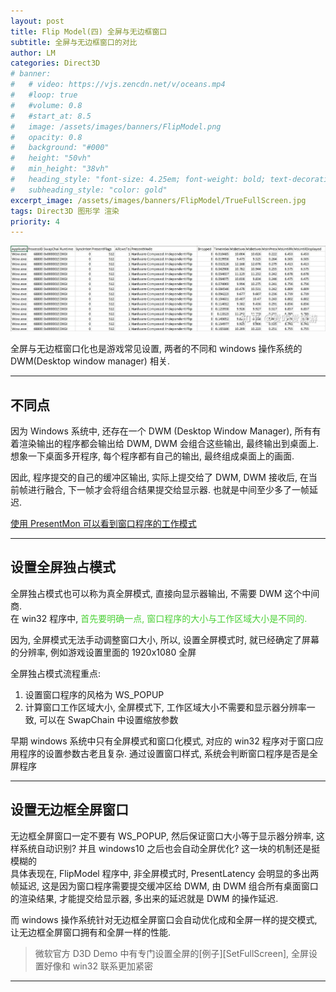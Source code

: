 ```yaml
---
layout: post
title: Flip Model(四) 全屏与无边框窗口
subtitle: 全屏与无边框窗口的对比
author: LM
categories: Direct3D
# banner:
#   # video: https://vjs.zencdn.net/v/oceans.mp4
#   #loop: true
#   #volume: 0.8
#   #start_at: 8.5
#   image: /assets/images/banners/FlipModel.png
#   opacity: 0.8
#   background: "#000"
#   height: "50vh"
#   min_height: "38vh"
#   heading_style: "font-size: 4.25em; font-weight: bold; text-decoration: underline"
#   subheading_style: "color: gold"
excerpt_image: /assets/images/banners/FlipModel/TrueFullScreen.jpg
tags: Direct3D 图形学 渲染
priority: 4
---
```


![banner](/assets/images/banners/FlipModel/TrueFullScreen.jpg)  


全屏与无边框窗口化也是游戏常见设置, 两者的不同和 windows 操作系统的 DWM(Desktop window manager) 相关.  

---  

## 不同点
因为 Windows 系统中, 还存在一个 DWM (Desktop Window Manager), 所有有着渲染输出的程序都会输出给 DWM, DWM 会组合这些输出, 最终输出到桌面上. 想象一下桌面多开程序, 每个程序都有自己的输出, 最终组成桌面上的画面.  

因此, 程序提交的自己的缓冲区输出, 实际上提交给了 DWM, DWM 接收后, 在当前帧进行融合, 下一帧才会将组合结果提交给显示器. 也就是中间至少多了一帧延迟.  

[使用 PresentMon 可以看到窗口程序的工作模式][TrueFullScreen]  

---  

## 设置全屏独占模式
全屏独占模式也可以称为真全屏模式, 直接向显示器输出, 不需要 DWM 这个中间商.  
在 win32 程序中, <span style='color:#4cd137'>首先要明确一点, 窗口程序的大小与工作区域大小是不同的.</span>  

因为, 全屏模式无法手动调整窗口大小, 所以, 设置全屏模式时, 就已经确定了屏幕的分辨率, 例如游戏设置里面的 1920x1080 全屏  

全屏独占模式流程重点:  
1. 设置窗口程序的风格为 WS_POPUP
2. 计算窗口工作区域大小, 全屏模式下, 工作区域大小不需要和显示器分辨率一致, 可以在 SwapChain 中设置缩放参数
  
早期 windows 系统中只有全屏模式和窗口化模式, 对应的 win32 程序对于窗口应用程序的设置参数古老且复杂. 通过设置窗口样式, 系统会判断窗口程序是否是全屏程序  

---  

## 设置无边框全屏窗口
无边框全屏窗口一定不要有 WS_POPUP, 然后保证窗口大小等于显示器分辨率, 这样系统自动识别? 并且 windows10 之后也会自动全屏优化? 这一块的机制还是挺模糊的  
具体表现在, FlipModel 程序中, 非全屏模式时, PresentLatency 会明显的多出两帧延迟, 这是因为窗口程序需要提交缓冲区给 DWM, 由 DWM 组合所有桌面窗口的渲染结果, 才能提交给显示器, 多出来的延迟就是 DWM 的操作延迟.  

而 windows 操作系统针对无边框全屏窗口会自动优化成和全屏一样的提交模式, 让无边框全屏窗口拥有和全屏一样的性能.  

> 微软官方 D3D Demo 中有专门设置全屏的[例子][SetFullScreen], 全屏设置好像和 win32 联系更加紧密  

---  

[TrueFullScreen]: https://zhuanlan.zhihu.com/p/537070602    